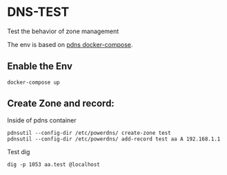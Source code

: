 # DNS-TEST
Test the behavior of zone management 

The env is based on [pdns docker-compose](https://github.com/PowerDNS/pdns/blob/master/docker-compose.yml).


## Enable the Env
```
docker-compose up
```

## Create Zone and record:
Inside of pdns container
```
pdnsutil --config-dir /etc/powerdns/ create-zone test
pdnsutil --config-dir /etc/powerdns/ add-record test aa A 192.168.1.1

```
Test dig 
```
dig -p 1053 aa.test @localhost
```
